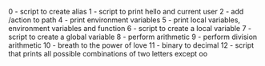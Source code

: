 0 - script to create alias
1 - script to print hello and current user
2 - add /action to path
4 - print environment variables
5 - print local variables, environment variables and function
6 - script to create a local variable
7 - script to create a global variable
8 - perform arithmetic
9 - perform division arithmetic
10 - breath to the power of love
11 - binary to decimal
12 - script that prints all possible combinations of two letters except oo
